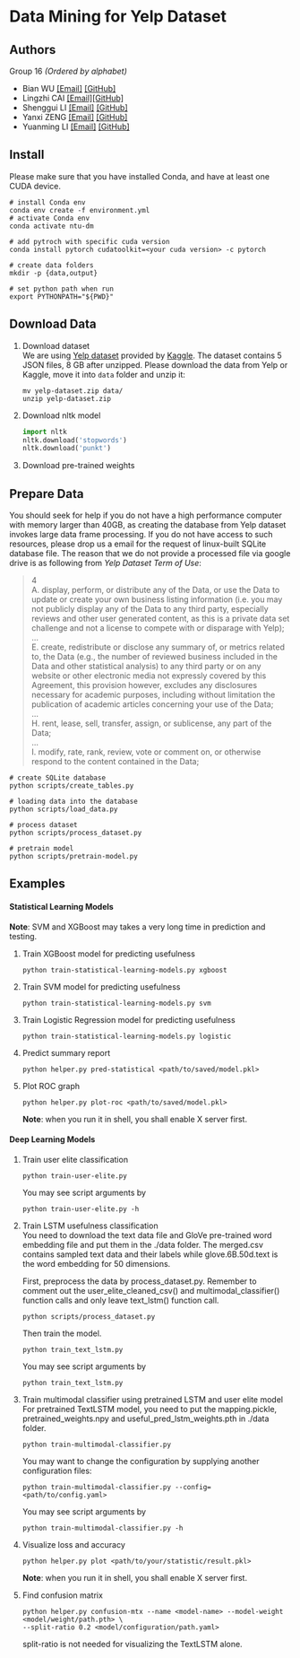 # Data Mining for Yelp Dataset

## Authors
Group 16 _(Ordered by alphabet)_  
- Bian WU [\[Email\]](mailto:BWU007@e.ntu.edu.sg) [\[GitHub\]](https://github.com/BB-27)
- Lingzhi CAI [\[Email\]](LCAI004@e.ntu.edu.sg)[\[GitHub\]](https://github.com/lzcaisg)
- Shenggui LI [\[Email\]](mailto:C170166@e.ntu.edu.sg) [\[GitHub\]](https://github.com/FrankLeeeee)
- Yanxi ZENG [\[Email\]](mailto:ZENG0112@e.ntu.edu.sg) [\[GitHub\]](https://github.com/Splashingsplashes)
- Yuanming LI [\[Email\]](mailto:yli056@e.ntu.edu.sg) [\[GitHub\]](https://github.com/YuanmingLeee)

## Install

Please make sure that you have installed Conda, and have at least one CUDA device.  
```shell script
# install Conda env
conda env create -f environment.yml
# activate Conda env
conda activate ntu-dm

# add pytroch with specific cuda version
conda install pytorch cudatoolkit=<your cuda version> -c pytorch

# create data folders
mkdir -p {data,output}

# set python path when run
export PYTHONPATH="${PWD}"
```

## Download Data
1. Download dataset  
We are using [Yelp dataset](https://www.yelp.com/dataset/challenge) provided by [Kaggle](https://www.kaggle.com/yelp-dataset/yelp-dataset/download). The dataset contains 5 JSON files, 8 GB after unzipped. Please download the data from Yelp or Kaggle, move it into `data` folder and unzip it:
    ```shell script
    mv yelp-dataset.zip data/
    unzip yelp-dataset.zip
    ```

2. Download nltk model
    ```python
    import nltk
    nltk.download('stopwords')
    nltk.download('punkt')
    ```
3. Download pre-trained weights


## Prepare Data
You should seek for help if you do not have a high performance computer with memory larger than
40GB, as creating the database from Yelp dataset invokes large data frame processing. 
If you do not
have access to such resources, please drop us a email for the request of linux-built SQLite 
database file. The reason that we do not provide a processed file via google drive is as following from 
_Yelp Dataset Term of Use_:
> 4  
> A. display, perform, or distribute any of the Data, or use the Data to update or create
your own business listing information (i.e. you may not publicly display any of the Data to any
third party, especially reviews and other user generated content, as this is a private data set
challenge and not a license to compete with or disparage with Yelp);  
> ...  
> E. create, redistribute or disclose any summary of, or metrics related to, the Data (e.g.,
the number of reviewed business included in the Data and other statistical analysis) to any third
party or on any website or other electronic media not expressly covered by this Agreement, this
provision however, excludes any disclosures necessary for academic purposes, including
without limitation the publication of academic articles concerning your use of the Data;  
> ...  
> H. rent, lease, sell, transfer, assign, or sublicense, any part of the Data;  
> ...  
> I. modify, rate, rank, review, vote or comment on, or otherwise respond to the content
contained in the Data;    
```shell script
# create SQLite database
python scripts/create_tables.py

# loading data into the database
python scripts/load_data.py

# process dataset
python scripts/process_dataset.py

# pretrain model
python scripts/pretrain-model.py
```

## Examples
#### Statistical Learning Models
**Note**: SVM and XGBoost may takes a very long time in prediction and testing.
1. Train XGBoost model for predicting usefulness
    ```shell script
    python train-statistical-learning-models.py xgboost
    ```

2. Train SVM model for predicting usefulness
    ```shell script
    python train-statistical-learning-models.py svm
    ```

3. Train Logistic Regression model for predicting usefulness
    ```shell script
    python train-statistical-learning-models.py logistic
    ```
4. Predict summary report
    ```shell script
    python helper.py pred-statistical <path/to/saved/model.pkl>
    ```
5. Plot ROC graph
    ```shell script
    python helper.py plot-roc <path/to/saved/model.pkl>
    ```
   **Note**: when you run it in shell, you shall enable X server first.
    

#### Deep Learning Models
1. Train user elite classification
    ```shell script
    python train-user-elite.py
    ```
    You may see script arguments by
    ```shell script
    python train-user-elite.py -h
    ```
2. Train LSTM usefulness classification  
    You need to download the text data file and GloVe pre-trained word embedding file and put them
    in the ./data folder. The merged.csv contains sampled text data and their labels while 
    glove.6B.50d.text is the word embedding for 50 dimensions.
    
    First, preprocess the data by process_dataset.py. Remember to comment out the user_elite_cleaned_csv()
    and multimodal_classifier() function calls and only leave text_lstm() function call.
    
    ```shell script
    python scripts/process_dataset.py
    ```
    
    Then train the model.
    ```shell script
    python train_text_lstm.py
    ```
   
    You may see script arguments by
    ```shell script
    python train_text_lstm.py
    ```
3. Train multimodal classifier using pretrained LSTM and user elite model
    For pretrained TextLSTM model, you need to put the mapping.pickle, 
    pretrained_weights.npy and useful_pred_lstm_weights.pth in ./data folder.
    
    ```shell script
    python train-multimodal-classifier.py
    ```
    You may want to change the configuration by supplying another configuration files:
    ```shell script
    python train-multimodal-classifier.py --config=<path/to/config.yaml>
    ```
    You may see script arguments by
    ```shell script
    python train-multimodal-classifier.py -h
    ```
4. Visualize loss and accuracy
    ```shell script
    python helper.py plot <path/to/your/statistic/result.pkl>
    ```
      **Note**: when you run it in shell, you shall enable X server first.
5. Find confusion matrix
    ```shell script
    python helper.py confusion-mtx --name <model-name> --model-weight <model/weight/path.pth> \
    --split-ratio 0.2 <model/configuration/path.yaml>
    ```
   split-ratio is not needed for visualizing the TextLSTM alone.

